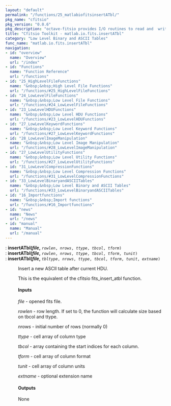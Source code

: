```yaml
---
layout: "default"
permalink: "/functions/25_matlabiofitsinsertATbl/"
pkg_name: "cfitsio"
pkg_version: "0.0.6"
pkg_description: "octave-fitsio provides I/O routines to read and  write FITS (Flexible Image Transport System) files."
title: "Cfitsio Toolkit - matlab.io.fits.insertATbl"
category: "Low Level Binary and ASCII Tables"
func_name: "matlab.io.fits.insertATbl"
navigation:
- id: "overview"
  name: "Overview"
  url: "/index"
- id: "Functions"
  name: "Function Reference"
  url: "/functions"
- id: "25_HighLevelFileFunctions"
  name: "&nbsp;&nbsp;High Level File Functions"
  url: "/functions/#25_HighLevelFileFunctions"
- id: "24_LowLevelFileFunctions"
  name: "&nbsp;&nbsp;Low Level File Functions"
  url: "/functions/#24_LowLevelFileFunctions"
- id: "23_LowLevelHDUFunctions"
  name: "&nbsp;&nbsp;Low Level HDU Functions"
  url: "/functions/#23_LowLevelHDUFunctions"
- id: "27_LowLevelKeywordFunctions"
  name: "&nbsp;&nbsp;Low Level Keyword Functions"
  url: "/functions/#27_LowLevelKeywordFunctions"
- id: "28_LowLevelImageManipulation"
  name: "&nbsp;&nbsp;Low Level Image Manipulation"
  url: "/functions/#28_LowLevelImageManipulation"
- id: "27_LowLevelUtilityFunctions"
  name: "&nbsp;&nbsp;Low Level Utility Functions"
  url: "/functions/#27_LowLevelUtilityFunctions"
- id: "31_LowLevelCompressionFunctions"
  name: "&nbsp;&nbsp;Low Level Compression Functions"
  url: "/functions/#31_LowLevelCompressionFunctions"
- id: "33_LowLevelBinaryandASCIITables"
  name: "&nbsp;&nbsp;Low Level Binary and ASCII Tables"
  url: "/functions/#33_LowLevelBinaryandASCIITables"
- id: "16_Importfunctions"
  name: "&nbsp;&nbsp;Import functions"
  url: "/functions/#16_Importfunctions"
- id: "news"
  name: "News"
  url: "/news"
- id: "manual"
  name: "Manual"
  url: "/manual"
---
```

<dl class="first-deftypefn">
<dt class="deftypefn" id="index-insertATbl_0028file_002c"><span class="category-def">: </span><span><strong class="def-name">insertATbl(<var class="var">file</var>,</strong> <code class="def-code-arguments"><var class="var">rowlen</var>, <var class="var">nrows</var>, <var class="var">ttype</var>, <var class="var">tbcol</var>, <var class="var">tform</var>)</code><a class="copiable-link" href='#index-insertATbl_0028file_002c'></a></span></dt>
<dt class="deftypefnx def-cmd-deftypefn" id="index-insertATbl_0028file_002c-1"><span class="category-def">: </span><span><strong class="def-name">insertATbl(<var class="var">file</var>,</strong> <code class="def-code-arguments"><var class="var">rowlen</var>, <var class="var">nrows</var>, <var class="var">ttype</var>, <var class="var">tbcol</var>, <var class="var">tform</var>, <var class="var">tunit</var>)</code><a class="copiable-link" href='#index-insertATbl_0028file_002c-1'></a></span></dt>
<dt class="deftypefnx def-cmd-deftypefn" id="index-insertATbl_0028file_002c-2"><span class="category-def">: </span><span><strong class="def-name">insertATbl(<var class="var">file</var>,</strong> <code class="def-code-arguments"><var class="var">tbltype</var>, <var class="var">nrows</var>, <var class="var">ttype</var>, <var class="var">tbcol</var>, <var class="var">tform</var>, <var class="var">tunit</var>, <var class="var">extname</var>)</code><a class="copiable-link" href='#index-insertATbl_0028file_002c-2'></a></span></dt>
<dd><p>Insert a new ASCII table after current HDU.
</p>
<p>This is the equivalent of the cfitsio fits_insert_atbl function.
</p>
<h4 class="subsubheading" id="Inputs">Inputs</h4>
<p><var class="var">file</var> - opened fits file.
</p>
<p><var class="var">rowlen</var> - row length. If set to 0, the function will calculate size based on 
 tbcol and ttype.
</p>
<p><var class="var">nrows</var> - initial number of rows (normally 0)
</p>
<p><var class="var">ttype</var> - cell array of column type
</p>
<p><var class="var">tbcol</var> - array containing the start indices for each column.
</p>
<p><var class="var">tform</var> - cell array of column format
</p>
<p><var class="var">tunit</var> - cell array of column units
</p>
<p><var class="var">extname</var> - optional extension name
</p>
<h4 class="subsubheading" id="Outputs">Outputs</h4>
<p>None
</p>
</dd></dl>